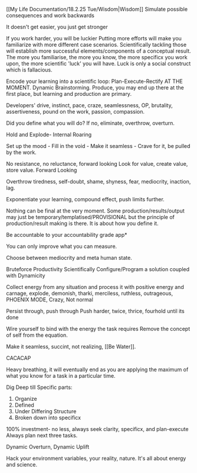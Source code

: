 [[My Life Documentation/18.2.25 Tue/Wisdom|Wisdom]]
Simulate possible consequences and work backwards

It doesn't get easier, you just get stronger

If you work harder, you will be luckier
Putting more efforts will make you familiarize with more different case scenarios. Scientifically tackling those will establish more successful elements/components of a conceptual result. The more you familiarise, the more you know, the more specificx you work upon, the more scientific 'luck' you will have. Luck is only a social construct which is fallacious. 

Encode your learning into a scientific loop: Plan-Execute-Rectify AT THE MOMENT. Dynamic Brainstorming. Produce, you may end up there at the first place, but learning and production are primary. 

Developers' drive, instinct, pace, craze, seamlessness, OP, brutality, assertiveness, pound on the work, passion, compassion.

Did you define what you will do? If no, eliminate, overthrow, overturn.

Hold and Explode- Internal Roaring

Set up the mood - Fill in the void - Make it seamless - Crave for it, be pulled by the work.

No resistance, no reluctance, forward looking
Look for value, create value, store value.
Forward Looking

Overthrow tiredness, self-doubt, shame, shyness, fear, mediocrity, inaction, lag.

Exponentiate your learning, compound effect, push limits further.

Nothing can be final at the very moment.
Some production/results/output may just be temporary/templatised/PROVISIONAL but the principle of production/result making is there. It is about how you define it.

Be accountable to your accountability grade app*

You can only improve what you can measure.

Choose between mediocrity and meta human state.

Bruteforce Productivity
Scientifically Configure/Program a solution coupled with Dynamicity

Collect energy from any situation and process it with positive energy and carnage, explode, demonish, tharki, merciless, ruthless, outrageous, PHOENIX MODE, Crazy, Not normal

Persist through, push through
Push harder, twice, thrice, fourhold until its done

Wire yourself to bind with the energy the task requires
Remove the concept of self from the equation.

Make it seamless, succint, not realizing, [[Be Water]].

CACACAP

Heavy breathing, it will eventually end as you are applying the maximum of what you know for a task in a particular time.

Dig Deep till Specific parts:
 1. Organize
 2. Defined
 3. Under Differing Structure
 4. Broken down into specificx

100% investment- no less, always seek clarity, specificx, and plan-execute
Always plan next three tasks.

Dynamic Overturn, Dynamic Uplift

Hack your environment variables, your reality, nature. It's all about energy and science.